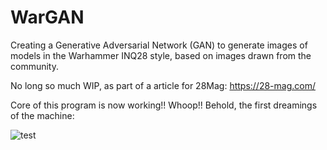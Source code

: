 # WarGAN
Creating a Generative Adversarial Network (GAN) to generate images of models in the Warhammer INQ28 style, based on images drawn from the community.

No long so much WIP, as part of a article for 28Mag: https://28-mag.com/

Core of this program is now working!! Whoop!! Behold, the first dreamings of the machine:

![test](https://user-images.githubusercontent.com/80669114/114171485-73a92900-9988-11eb-9cbc-7b644b133ae5.jpg)

